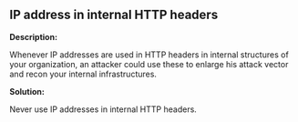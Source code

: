 IP address in internal HTTP headers
-------

**Description:**

Whenever IP addresses are used in HTTP headers in internal structures of your organization,
an attacker could use these to enlarge his attack vector and recon your
internal infrastructures.


**Solution:**

Never use IP addresses in internal HTTP headers.
